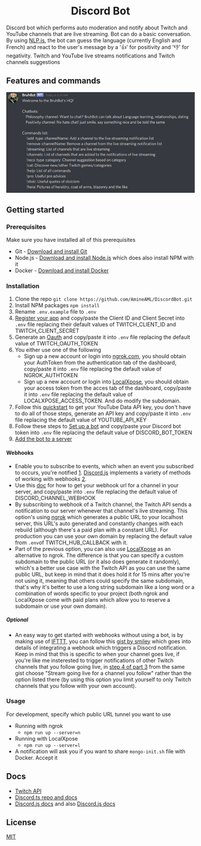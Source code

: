 <h1 align="center">Discord Bot</h1>

Discord bot which performs auto moderation and notify about Twitch and YouTube channels that are live streaming. Bot can do a basic conversation. By using [NLP.js](https://github.com/axa-group/nlp.js), the bot can guess the language (currently English and French) and react to the user's message by a '👍' for positivity and '👎' for negativity. Twitch and YouTube live streams notifications and Twitch channels suggestions

## Features and commands
<img src="bot\assets\pictures\Bot.png">

## Getting started

### Prerequisites
Make sure you have installed all of this prerequisites
- Git - [Download and install Git](https://git-scm.com/downloads)
- Node.js - [Download and install Node.js](https://nodejs.org/en/download/) which does also install NPM with it
- Docker - [Download and install Docker](https://www.docker.com/get-started)


### Installation
1. Clone the repo ```git clone https://github.com/AmineAML/DiscordBot.git```
2. Install NPM packages ```npm install```
3. Rename `.env.example` file to `.env`
4. [Register your app](https://dev.twitch.tv/console/apps) and copy/paste the Client ID and Client Secret into `.env` file replacing their default values of TWITCH_CLIENT_ID and TWITCH_CLIENT_SECRET
5. Generate an [Oauth]((http://twitchapps.com/tmi/)) and copy/paste it into `.env` file replacing the default value of TWITCH_OAUTH_TOKEN
6. You either use one of the following
    - Sign up a new account or login into [ngrok.com](https://ngrok.com/), you should obtain your AuthToken from the authentication tab of the dashboard, copy/paste it into `.env` file replacing the default value of NGROK_AUTHTOKEN
    - Sign up a new account or login into [LocalXpose](https://localxpose.io/), you should obtain your access token from the acces tab of the dashboard, copy/paste it into `.env` file replacing the default value of LOCALXPOSE_ACCESS_TOKEN. And do modify the subdomain.
7. Follow this [quickstart](https://developers.google.com/youtube/v3/quickstart/nodejs) to get your YouTube Data API key, you don't have to do all of those steps, generate an API key and copy/paste it into `.env` file replacing the default value of YOUTUBE_API_KEY
8. Follow these steps to [Set up a bot](https://discordjs.guide/preparations/setting-up-a-bot-application.html) and copy/paste your Discord bot token into `.env` file replacing the default value of DISCORD_BOT_TOKEN
9. [Add the bot to a server](https://discordjs.guide/preparations/adding-your-bot-to-servers.html)

#### Webhooks
- Enable you to subscribe to events, which when an event you subscribed to occurs, you're notified [1](https://dev.twitch.tv/docs/api/webhooks-guide#introduction). [Discord.js](https://discord.js.org/) implements a variety of methods of working with webhooks [2](https://discordjs.guide/popular-topics/webhooks.html#webhooks). 
- Use this [doc](https://discordjs.guide/popular-topics/webhooks.html#creating-webhooks-through-server-settings) for how to get your webhook url for a channel in your server, and copy/paste into `.env` file replacing the default value of DISCORD_CHANNEL_WEBHOOK
- By subscribing to webhook of a Twitch channel, the Twitch API sends a notification to our server whenever that channel's live streaming. This option's using [ngrok](https://ngrok.com/) which generates a public URL to your localhost server, this URL's auto generated and constantly changes with each rebuild (although there's a paid plan with a constant URL). For production you can use your own domain by replacing the default value from `.env`of TWITCH_HUB_CALLBACK with it.
- Part of the previous option, you can also use [LocalXpose](https://localxpose.io/) as an alternative to ngrok. The difference is that you can specify a custom subdomain to the public URL (or it also does generate it randomly), which's a better use case with the Twitch API as you can use the same public URL, but keep in mind that it does hold it for 15 mins after you're not using it, meaning that others could specify the same subdomain, that's why it's better to use a long string subdomain like a long word or a combination of words specific to your project (both ngrok and LocalXpose come with paid plans which allow you to reserve a subdomain or use your own domain).

##### Optional
- An easy way to get started with webhooks without using a bot, is by making use of [IFTTT](https://ifttt.com), you can follow this [gist by smiley](https://gist.github.com/smiley/78c1c2a57d17a179a978a1438b389710) which goes into details of integrating a webhook which triggers a Disocrd notification. Keep in mind that this is specific to when your channel goes live, if you're like me insterested to trigger notifications of other Twitch channels that you follow going live, in [step 4 of part 3](https://gist.github.com/smiley/78c1c2a57d17a179a978a1438b389710#part-3---create-a-new-ifttt-appletrecipe) from the same gist choose "Stream going live for a channel you follow" rather than the option listed there (by using this option you limit yourself to only Twitch channels that you follow with your own account).

### Usage
For development, specify which public URL tunnel you want to use
* Running with ngrok
    - ```npm run up --server=n```
* Running with LocalXpose
    - ```npm run up --server=l```
* A notification will ask you if you want to share `mongo-init.sh` file with Docker. Accept it

## Docs
- [Twitch API](https://dev.twitch.tv/docs/)
- [Discord.ts repo and docs](https://github.com/OwenCalvin/discord.ts)
- [Discord.js docs](https://discordjs.guide/#before-you-begin) and also [Discord.js docs](https://discord.js.org/#/docs/main/stable/general/welcome)

## License
[MIT](https://github.com/AmineAML/DiscordBot/blob/main/LICENSE)